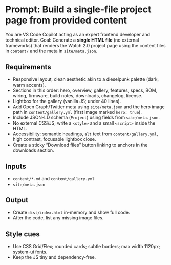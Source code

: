 # Prompt: Build a single-file project page from provided content
You are VS Code Copilot acting as an expert frontend developer and technical editor.
Goal: Generate a **single HTML file** (no external frameworks) that renders the Watch 2.0 project page using the content files in `content/` and the meta in `site/meta.json`.

## Requirements
- Responsive layout, clean aesthetic akin to a dieselpunk palette (dark, warm accents).
- Sections in this order: hero, overview, gallery, features, specs, BOM, wiring, firmware, build notes, downloads, changelog, license.
- Lightbox for the gallery (vanilla JS; under 40 lines).
- Add Open Graph/Twitter meta using `site/meta.json` and the hero image path in `content/gallery.yml` (first image marked `hero: true`).
- Include JSON-LD schema (`Project`) using fields from `site/meta.json`.
- No external CSS/JS; write a `<style>` and a small `<script>` inside the HTML.
- Accessibility: semantic headings, `alt` text from `content/gallery.yml`, high contrast, focusable lightbox close.
- Create a sticky “Download files” button linking to anchors in the downloads section.

## Inputs
- `content/*.md` and `content/gallery.yml`
- `site/meta.json`

## Output
- Create `dist/index.html` in-memory and show full code.
- After the code, list any missing image files.

## Style cues
- Use CSS Grid/Flex; rounded cards; subtle borders; max width 1120px; system-ui fonts.
- Keep the JS tiny and dependency-free.
